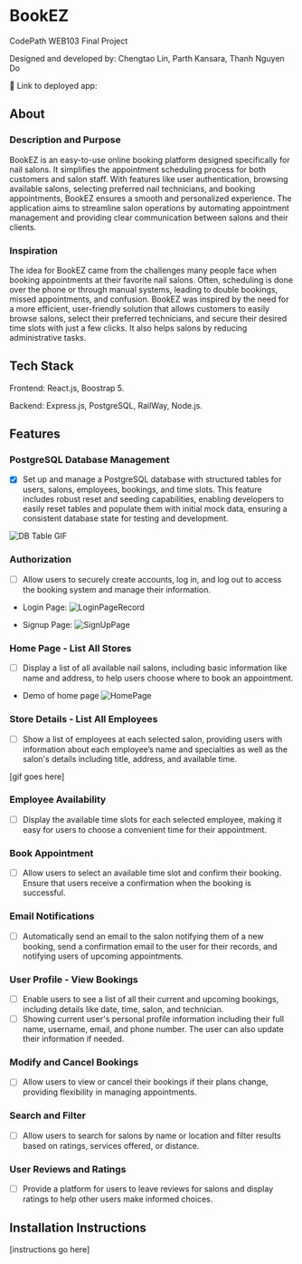 # BookEZ

CodePath WEB103 Final Project

Designed and developed by: Chengtao Lin, Parth Kansara, Thanh Nguyen Do

🔗 Link to deployed app:

## About

### Description and Purpose

BookEZ is an easy-to-use online booking platform designed specifically for nail salons. It simplifies the appointment scheduling process for both customers and salon staff. With features like user authentication, browsing available salons, selecting preferred nail technicians, and booking appointments, BookEZ ensures a smooth and personalized experience. The application aims to streamline salon operations by automating appointment management and providing clear communication between salons and their clients.

### Inspiration

The idea for BookEZ came from the challenges many people face when booking appointments at their favorite nail salons. Often, scheduling is done over the phone or through manual systems, leading to double bookings, missed appointments, and confusion. BookEZ was inspired by the need for a more efficient, user-friendly solution that allows customers to easily browse salons, select their preferred technicians, and secure their desired time slots with just a few clicks. It also helps salons by reducing administrative tasks.

## Tech Stack

Frontend: React.js, Boostrap 5.

Backend: Express.js, PostgreSQL, RailWay, Node.js.

## Features

### PostgreSQL Database Management

- [x] Set up and manage a PostgreSQL database with structured tables for users, salons, employees, bookings, and time slots. This feature includes robust reset and seeding capabilities, enabling developers to easily reset tables and populate them with initial mock data, ensuring a consistent database state for testing and development.

![DB Table GIF](https://github.com/Web103-BookEZ/web103_finalproject/blob/main/gifs/db_walkthrough.gif)

### Authorization

- [ ] Allow users to securely create accounts, log in, and log out to access the booking system and manage their information.

- Login Page: 
![LoginPageRecord](https://github.com/user-attachments/assets/1645619d-8b35-4311-8ae8-732c08821352)

- Signup Page:
![SignUpPage](https://github.com/user-attachments/assets/a87f806b-28a2-4154-8b6d-0ff4c7f1ea59)


### Home Page - List All Stores

- [ ] Display a list of all available nail salons, including basic information like name and address, to help users choose where to book an appointment.

- Demo of home page
![HomePage](https://github.com/user-attachments/assets/69d39f16-9521-49e0-89ad-667e8321bbf2)


### Store Details - List All Employees

- [ ] Show a list of employees at each selected salon, providing users with information about each employee’s name and specialties as well as the salon's details including title, address, and available time.

[gif goes here]

### Employee Availability

- [ ] Display the available time slots for each selected employee, making it easy for users to choose a convenient time for their appointment.

### Book Appointment

- [ ] Allow users to select an available time slot and confirm their booking. Ensure that users receive a confirmation when the booking is successful.

### Email Notifications

- [ ] Automatically send an email to the salon notifying them of a new booking, send a confirmation email to the user for their records, and notifying users of upcoming appointments.

### User Profile - View Bookings

- [ ] Enable users to see a list of all their current and upcoming bookings, including details like date, time, salon, and technician.
- [ ] Showing current user's personal profile information including their full name, username, email, and phone number. The user can also update their information if needed.

### Modify and Cancel Bookings

- [ ] Allow users to view or cancel their bookings if their plans change, providing flexibility in managing appointments.

### Search and Filter

- [ ] Allow users to search for salons by name or location and filter results based on ratings, services offered, or distance.

### User Reviews and Ratings

- [ ] Provide a platform for users to leave reviews for salons and display ratings to help other users make informed choices.

## Installation Instructions

[instructions go here]
